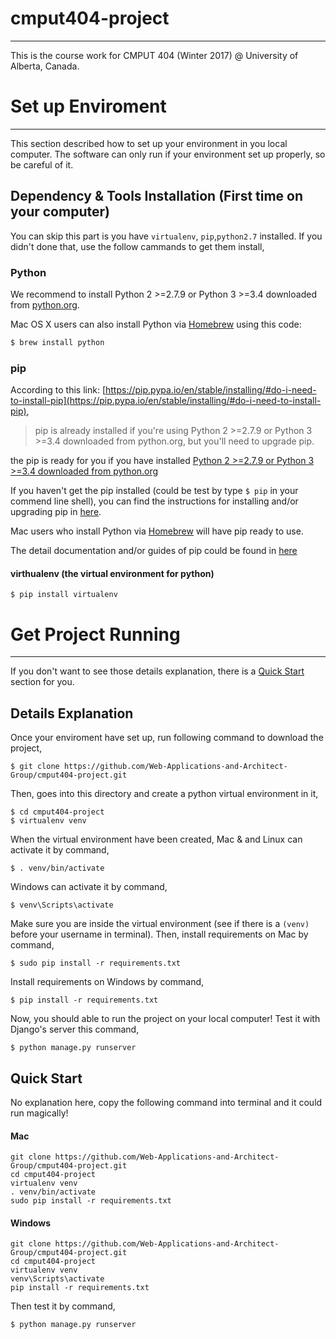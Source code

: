 # cmput404-project
------------------
This is the course work for CMPUT 404 (Winter 2017) @ University of Alberta, Canada.

# Set up Enviroment
-------------------
This section described how to set up your environment in you local computer. The software can only run if your environment set up properly, so be careful of it.


##  Dependency & Tools Installation (First time on your computer)
You can skip this part is you have ```virtualenv```, ```pip```,```python2.7``` installed. If you didn't done that, use the follow cammands to get them install,


### Python
We recommend to install Python 2 >=2.7.9 or Python 3 >=3.4 downloaded from [python.org](https://www.python.org/). 

Mac OS X users can also install Python via [Homebrew](#homebrew-for-mac) using this code:
```bash
$ brew install python
```


### pip
According to this link: [https://pip.pypa.io/en/stable/installing/#do-i-need-to-install-pip](https://pip.pypa.io/en/stable/installing/#do-i-need-to-install-pip), 
> pip is already installed if you're using Python 2 >=2.7.9 or Python 3 >=3.4 downloaded from python.org, but you'll need to upgrade pip.

the pip is ready for you if you have installed [Python 2 >=2.7.9 or Python 3 >=3.4 downloaded from python.org](#python)

If you haven't get the pip installed (could be test by type `$ pip` in your commend line shell), you can find the instructions for installing and/or upgrading pip in [here](https://pip.pypa.io/en/stable/installing/).

Mac users who install Python via [Homebrew](#homebrew-for-mac) will have pip ready to use.

The detail documentation and/or guides of pip could be found in [here](https://pip.pypa.io/en/stable/)


#### virthualenv (the virtual environment for python)
```
$ pip install virtualenv
```




# Get Project Running
---------------------
If you don't want to see those details explanation, there is a [Quick Start](#quick-start) section for you.

## Details Explanation
Once your enviroment have set up, run following command to download the project,
```
$ git clone https://github.com/Web-Applications-and-Architect-Group/cmput404-project.git 
```

Then, goes into this directory and create a python virtual environment in it,
```
$ cd cmput404-project
$ virtualenv venv
```

When the virtual environment have been created, Mac & and Linux can activate it by command,
```
$ . venv/bin/activate
```
Windows can activate it by command,
```
$ venv\Scripts\activate
```

Make sure you are inside the virtual environment (see if there is a ```(venv)``` before your username in terminal). Then, install requirements on Mac by command,
```
$ sudo pip install -r requirements.txt
```
Install requirements on Windows by command,
```
$ pip install -r requirements.txt
```

Now, you should able to run the project on your local computer! Test it with Django's server this command,
```
$ python manage.py runserver
```


## Quick Start
No explanation here, copy the following command into terminal and it could run magically!

#### Mac
```
git clone https://github.com/Web-Applications-and-Architect-Group/cmput404-project.git 
cd cmput404-project
virtualenv venv
. venv/bin/activate
sudo pip install -r requirements.txt
```
#### Windows
```
git clone https://github.com/Web-Applications-and-Architect-Group/cmput404-project.git 
cd cmput404-project
virtualenv venv
venv\Scripts\activate
pip install -r requirements.txt
```

Then test it by command,
```
$ python manage.py runserver
```

